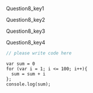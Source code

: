 Question8_key1


Question8_key2


Question8_key3


Question8_key4


```javascript
// please write code here
```

```solution
var sum = 0
for (var i = 1; i <= 100; i++){
  sum = sum + i
};
console.log(sum);
```